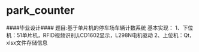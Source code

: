 # park_counter
####毕业设计####
题目:基于单片机的停车场车辆计数系统
基本实现：
  1、下位机：51单片机，RFID视频识别,LCD1602显示，L298N电机驱动
  2、上位机：Qt，xlsx文件存储信息
